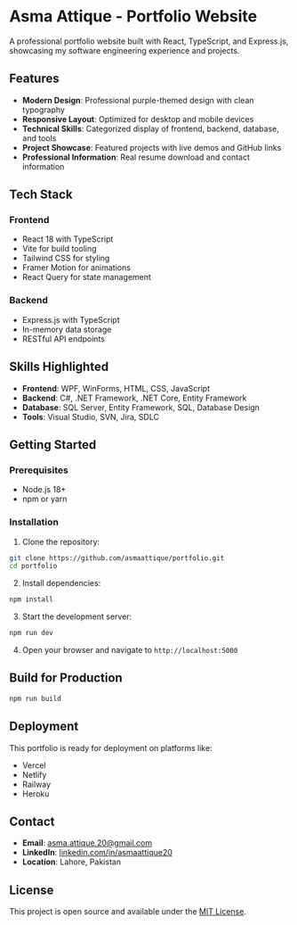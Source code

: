 # Asma Attique - Portfolio Website

A professional portfolio website built with React, TypeScript, and Express.js, showcasing my software engineering experience and projects.

## Features

- **Modern Design**: Professional purple-themed design with clean typography
- **Responsive Layout**: Optimized for desktop and mobile devices
- **Technical Skills**: Categorized display of frontend, backend, database, and tools
- **Project Showcase**: Featured projects with live demos and GitHub links
- **Professional Information**: Real resume download and contact information

## Tech Stack

### Frontend
- React 18 with TypeScript
- Vite for build tooling
- Tailwind CSS for styling
- Framer Motion for animations
- React Query for state management

### Backend
- Express.js with TypeScript
- In-memory data storage
- RESTful API endpoints

## Skills Highlighted

- **Frontend**: WPF, WinForms, HTML, CSS, JavaScript
- **Backend**: C#, .NET Framework, .NET Core, Entity Framework
- **Database**: SQL Server, Entity Framework, SQL, Database Design
- **Tools**: Visual Studio, SVN, Jira, SDLC

## Getting Started

### Prerequisites
- Node.js 18+ 
- npm or yarn

### Installation

1. Clone the repository:
```bash
git clone https://github.com/asmaattique/portfolio.git
cd portfolio
```

2. Install dependencies:
```bash
npm install
```

3. Start the development server:
```bash
npm run dev
```

4. Open your browser and navigate to `http://localhost:5000`

## Build for Production

```bash
npm run build
```

## Deployment

This portfolio is ready for deployment on platforms like:
- Vercel
- Netlify
- Railway
- Heroku

## Contact

- **Email**: asma.attique.20@gmail.com
- **LinkedIn**: [linkedin.com/in/asmaattique20](https://www.linkedin.com/in/asmaattique20/)
- **Location**: Lahore, Pakistan

## License

This project is open source and available under the [MIT License](LICENSE).